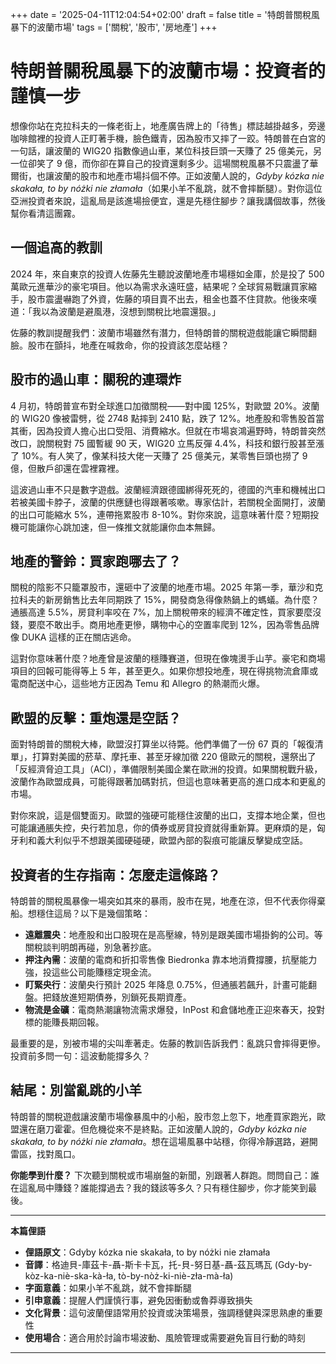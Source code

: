 +++
date = '2025-04-11T12:04:54+02:00'
draft = false
title = '特朗普關稅風暴下的波蘭市場'
tags = ['關稅', '股市', '房地產']
+++

# 特朗普關稅風暴下的波蘭市場：投資者的謹慎一步

想像你站在克拉科夫的一條老街上，地產廣告牌上的「待售」標誌越掛越多，旁邊咖啡館裡的投資人正盯著手機，臉色鐵青，因為股市又摔了一跤。特朗普在白宮的一句話，讓波蘭的 WIG20 指數像過山車，某位科技巨頭一天賺了 25 億美元，另一位卻笑了 9 億，而你卻在算自己的投資還剩多少。這場關稅風暴不只震盪了華爾街，也讓波蘭的股市和地產市場抖個不停。正如波蘭人說的，*Gdyby kózka nie skakała, to by nóżki nie złamała*（如果小羊不亂跳，就不會摔斷腿）。對你這位亞洲投資者來說，這亂局是該進場撿便宜，還是先穩住腳步？讓我講個故事，然後幫你看清這團霧。

## 一個追高的教訓

2024 年，來自東京的投資人佐藤先生聽說波蘭地產市場穩如金庫，於是投了 500 萬歐元進華沙的豪宅項目。他以為需求永遠旺盛，結果呢？全球貿易戰讓買家縮手，股市震盪嚇跑了外資，佐藤的項目賣不出去，租金也蓋不住貸款。他後來嘆道：「我以為波蘭是避風港，沒想到關稅比地震還狠。」

佐藤的教訓提醒我們：波蘭市場雖然有潛力，但特朗普的關稅遊戲能讓它瞬間翻臉。股市在顫抖，地產在喊救命，你的投資該怎麼站穩？

## 股市的過山車：關稅的連環炸

4 月初，特朗普宣布對全球進口加徵關稅——對中國 125%，對歐盟 20%。波蘭的 WIG20 像被雷劈，從 2748 點摔到 2410 點，跌了 12%。地產股和零售股首當其衝，因為投資人擔心出口受阻、消費縮水。但就在市場哀鴻遍野時，特朗普突然改口，說關稅對 75 國暫緩 90 天，WIG20 立馬反彈 4.4%，科技和銀行股甚至漲了 10%。有人笑了，像某科技大佬一天賺了 25 億美元，某零售巨頭也撈了 9 億，但散戶卻還在雲裡霧裡。

這波過山車不只是數字遊戲。波蘭經濟跟德國綁得死死的，德國的汽車和機械出口若被美國卡脖子，波蘭的供應鏈也得跟著咳嗽。專家估計，若關稅全面開打，波蘭的出口可能縮水 5%，連帶拖累股市 8-10%。對你來說，這意味著什麼？短期投機可能讓你心跳加速，但一條推文就能讓你血本無歸。

## 地產的警鈴：買家跑哪去了？

關稅的陰影不只籠罩股市，還砸中了波蘭的地產市場。2025 年第一季，華沙和克拉科夫的新房銷售比去年同期跌了 15%，開發商急得像熱鍋上的螞蟻。為什麼？通脹高達 5.5%，房貸利率咬在 7%，加上關稅帶來的經濟不確定性，買家要麼沒錢，要麼不敢出手。商用地產更慘，購物中心的空置率爬到 12%，因為零售品牌像 DUKA 這樣的正在關店逃命。

這對你意味著什麼？地產曾是波蘭的穩賺賽道，但現在像塊燙手山芋。豪宅和商場項目的回報可能得等上 5 年，甚至更久。如果你想投地產，現在得挑物流倉庫或電商配送中心，這些地方正因為 Temu 和 Allegro 的熱潮而火爆。

## 歐盟的反擊：重炮還是空話？

面對特朗普的關稅大棒，歐盟沒打算坐以待斃。他們準備了一份 67 頁的「報復清單」，打算對美國的菸草、摩托車、甚至牙線加徵 220 億歐元的關稅，還祭出了「反經濟脅迫工具」（ACI），準備限制美國企業在歐洲的投資。如果關稅戰升級，波蘭作為歐盟成員，可能得跟著加碼對抗，但這也意味著更高的進口成本和更亂的市場。

對你來說，這是個雙面刃。歐盟的強硬可能穩住波蘭的出口，支撐本地企業，但也可能讓通脹失控，央行若加息，你的債券或房貸投資就得重新算。更麻煩的是，匈牙利和義大利似乎不想跟美國硬碰硬，歐盟內部的裂痕可能讓反擊變成空話。

## 投資者的生存指南：怎麼走這條路？

特朗普的關稅風暴像一場突如其來的暴雨，股市在晃，地產在涼，但不代表你得棄船。想穩住這局？以下是幾個策略：

- **遠離震央**：地產股和出口股現在是高壓線，特別是跟美國市場掛鉤的公司。等關稅談判明朗再碰，別急著抄底。
- **押注內需**：波蘭的電商和折扣零售像 Biedronka 靠本地消費撐腰，抗壓能力強，投這些公司能賺穩定現金流。
- **盯緊央行**：波蘭央行預計 2025 年降息 0.75%，但通脹若飆升，計畫可能翻盤。把錢放進短期債券，別鎖死長期資產。
- **物流是金礦**：電商熱潮讓物流需求爆發，InPost 和倉儲地產正迎來春天，投對標的能賺長期回報。

最重要的是，別被市場的尖叫牽著走。佐藤的教訓告訴我們：亂跳只會摔得更慘。投資前多問一句：這波動能撐多久？

## 結尾：別當亂跳的小羊

特朗普的關稅遊戲讓波蘭市場像暴風中的小船，股市忽上忽下，地產買家跑光，歐盟還在磨刀霍霍。但危機從來不是終點。正如波蘭人說的，*Gdyby kózka nie skakała, to by nóżki nie złamała*。想在這場風暴中站穩，你得冷靜選路，避開雷區，找對風口。

**你能學到什麼？** 下次聽到關稅或市場崩盤的新聞，別跟著人群跑。問問自己：誰在這亂局中賺錢？誰能撐過去？我的錢該等多久？只有穩住腳步，你才能笑到最後。

---

**本篇俚語**

- **俚語原文**：Gdyby kózka nie skakała, to by nóżki nie złamała  
- **音譯**：格迪貝-庫茲卡-聶-斯卡卡瓦，托-貝-努日基-聶-茲瓦瑪瓦 (Gdy-by-kòz-ka-niè-ska-kà-ła, tò-by-nòż-ki-niè-zła-mà-ła)  
- **字面意義**：如果小羊不亂跳，就不會摔斷腿  
- **引申意義**：提醒人們謹慎行事，避免因衝動或魯莽導致損失  
- **文化背景**：這句波蘭俚語常用於投資或決策場景，強調穩健與深思熟慮的重要性  
- **使用場合**：適合用於討論市場波動、風險管理或需要避免盲目行動的時刻  

---

